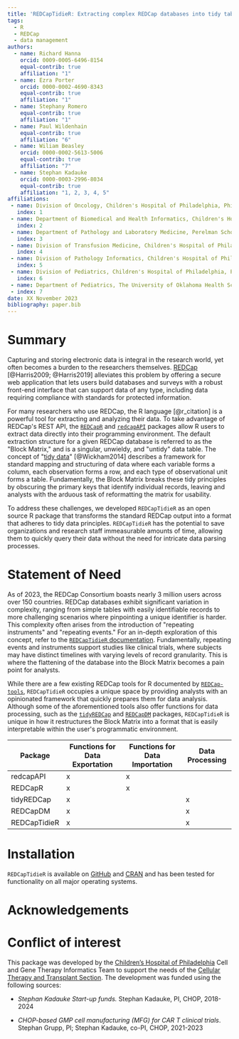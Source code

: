 ```yaml
---
title: 'REDCapTidieR: Extracting complex REDCap databases into tidy tables'
tags:
  - R
  - REDCap
  - data management
authors:
  - name: Richard Hanna
    orcid: 0009-0005-6496-8154
    equal-contrib: true
    affiliation: "1"
  - name: Ezra Porter
    orcid: 0000-0002-4690-8343
    equal-contrib: true
    affiliation: "1"
  - name: Stephany Romero
    equal-contrib: true
    affiliation: "1"
  - name: Paul Wildenhain
    equal-contrib: true 
    affiliation: "6"
  - name: Wiliam Beasley
    orcid: 0000-0002-5613-5006
    equal-contrib: true
    affiliation: "7"
  - name: Stephan Kadauke
    orcid: 0000-0003-2996-8034
    equal-contrib: true
    affiliation: "1, 2, 3, 4, 5"
affiliations:
 - name: Division of Oncology, Children's Hospital of Philadelphia, Philadelphia, Pennsylvania
   index: 1
 - name: Department of Biomedical and Health Informatics, Children's Hospital of Philadelphia, Philadelphia, Pennsylvania
   index: 2
 - name: Department of Pathology and Laboratory Medicine, Perelman School of Medicine at the University of Pennsylvania, Philadelphia, Pennsylvania
   index: 3
 - name: Division of Transfusion Medicine, Children's Hospital of Philadelphia, Pennsylvania
   index: 4
 - name: Division of Pathology Informatics, Children's Hospital of Philadelphia, Pennsylvania
   index: 5
 - name: Division of Pediatrics, Children's Hospital of Philadelphia, Philadelphia, Pennsylvania
   index: 6
 - name: Department of Pediatrics, The University of Oklahoma Health Sciences Center, College of Medicine, Oklahoma City, Oklahoma, USA
 - index: 7
date: XX November 2023
bibliography: paper.bib
---
```


# Summary

Capturing and storing electronic data is integral in the research world, yet often becomes a burden to the researchers themselves. [REDCap](https://www.project-redcap.org/) [@Harris2009; @Harris2019] alleviates this problem by offering a secure web application that lets users build databases and surveys with a robust front-end interface that can support data of any type, including data requiring compliance with standards for protected information.

For many researchers who use REDCap, the R language [@r_citation] is a powerful tool for extracting and analyzing their data. To take advantage of REDCap's REST API, the [`REDCapR`](https://cran.r-project.org/web/packages/REDCapR/index.html) and [`redcapAPI`](https://cran.r-project.org/web/packages/redcapAPI/index.html) packages allow R users to extract data directly into their programming environment. The default extraction structure for a given REDCap database is referred to as the "Block Matrix," and is a singular, unwieldy, and "untidy" data table. The concept of "[tidy data](https://www.jstatsoft.org/article/view/v059i10)" [@Wickham2014] describes a framework for standard mapping and structuring of data where each variable forms a column, each observation forms a row, and each type of observational unit forms a table. Fundamentally, the Block Matrix breaks these tidy principles by obscuring the primary keys that identify individual records, leaving and analysts with the arduous task of reformatting the matrix for usability.

To address these challenges, we developed `REDCapTidieR` as an open source R package that transforms the standard REDCap output into a format that adheres to tidy data principles. `REDCapTidieR` has the potential to save organizations and research staff immeasurable amounts of time, allowing them to quickly query their data without the need for intricate data parsing processes.

# Statement of Need

As of 2023, the REDCap Consortium boasts nearly 3 million users across over 150 countries. REDCap databases exhibit significant variation in complexity, ranging from simple tables with easily identifiable records to more challenging scenarios where pinpointing a unique identifier is harder. This complexity often arises from the introduction of "repeating instruments" and "repeating events." For an in-depth exploration of this concept, refer to the [`REDCapTidieR` documentation](https://chop-cgtinformatics.github.io/REDCapTidieR/articles/diving_deeper.html#longitudinal-redcap-projects). Fundamentally, repeating events and instruments support studies like clinical trials, where subjects may have distinct timelines with varying levels of record granularity. This is where the flattening of the database into the Block Matrix becomes a pain point for analysts.

While there are a few existing REDCap tools for R documented by [`REDCap-tools`](https://redcap-tools.github.io/projects/), `REDCapTidieR` occupies a unique space by providing analysts with an opinionated framework that quickly prepares them for data analysis. Although some of the aforementioned tools also offer functions for data processing, such as the [`tidyREDCap`](https://raymondbalise.github.io/tidyREDCap/) and [`REDCapDM`](https://ubidi.github.io/REDCapDM/index.html) packages, `REDCapTidieR` is unique in how it restructures the Block Matrix into a format that is easily interpretable within the user's programmatic environment.

| Package     | Functions for Data Exportation | Functions for Data Importation | Data Processing |
|-------------|-------------------------------|-------------------------------|----------------|
| redcapAPI   | x                             | x                             |                |
| REDCapR     | x                             | x                             |                |
| tidyREDCap  | x                             |                               | x              |
| REDCapDM    | x                             |                               | x              |
| REDCapTidieR| x                             |                               | x              |

# Installation

`REDCapTidieR` is available on [GitHub](https://github.com/CHOP-CGTInformatics/REDCapTidieR) and [CRAN](https://cran.r-project.org/web/packages/REDCapTidieR/index.html) and has been tested for functionality on all major operating systems.

# Acknowledgements

# Conflict of interest

This package was developed by the [Children’s Hospital of
Philadelphia](https://www.chop.edu) Cell and Gene Therapy Informatics
Team to support the needs of the [Cellular Therapy and Transplant
Section](https://www.chop.edu/centers-programs/cellular-therapy-and-transplant-section).
The development was funded using the following sources:

- *Stephan Kadauke Start-up funds.* Stephan Kadauke, PI, CHOP, 2018-2024

- *CHOP-based GMP cell manufacturing (MFG) for CAR T clinical trials*.
  Stephan Grupp, PI; Stephan Kadauke, co-PI, CHOP, 2021-2023
